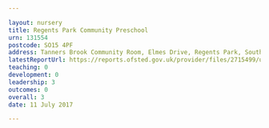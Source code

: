 ```yaml
---

layout: nursery
title: Regents Park Community Preschool
urn: 131554
postcode: SO15 4PF
address: Tanners Brook Community Room, Elmes Drive, Regents Park, Southampton, Hampshire, SO15 4PF
latestReportUrl: https://reports.ofsted.gov.uk/provider/files/2715499/urn/131554.pdf
teaching: 0
development: 0
leadership: 3
outcomes: 0
overall: 3
date: 11 July 2017

---
```

